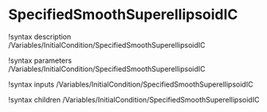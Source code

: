 <!-- MOOSE Documentation Stub: Remove this when content is added. -->

# SpecifiedSmoothSuperellipsoidIC

!syntax description /Variables/InitialCondition/SpecifiedSmoothSuperellipsoidIC

!syntax parameters /Variables/InitialCondition/SpecifiedSmoothSuperellipsoidIC

!syntax inputs /Variables/InitialCondition/SpecifiedSmoothSuperellipsoidIC

!syntax children /Variables/InitialCondition/SpecifiedSmoothSuperellipsoidIC
